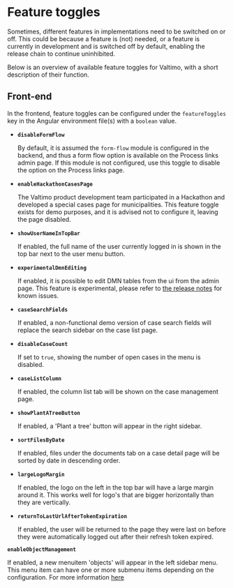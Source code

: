 # Feature toggles

Sometimes, different features in implementations need to be switched on or off. This could be because a feature
is (not) needed, or a feature is currently in development and is switched off by default, enabling the release chain to
continue uninhibited.

Below is an overview of available feature toggles for Valtimo, with a short description of their function.

## Front-end

In the frontend, feature toggles can be configured under the `featureToggles` key in the Angular environment file(s)
with a `boolean` value.

* **`disableFormFlow`**

  By default, it is assumed the `form-flow` module is configured in the backend, and thus a form flow option is
  available on the Process links admin page. If this module is not configured, use this toggle to disable the option on
  the Process links page.

* **`enableHackathonCasesPage`**

  The Valtimo product development team participated in a Hackathon and developed a special cases page for
  municipalities.
  This feature toggle exists for demo purposes, and it is advised not to configure it, leaving the page disabled.

* **`showUserNameInTopBar`**

  If enabled, the full name of the user currently logged in is shown in the top bar next to the user menu button.

* **`experimentalDmnEditing`**

  If enabled, it is possible to edit DMN tables from the ui from the admin page. This feature is experimental, please
  refer to [the release notes](../release-notes/major9/09.20.0/valtimo-frontend-libraries.md) for known issues.

* **`caseSearchFields`**

  If enabled, a non-functional demo version of case search fields will replace the search sidebar on the case list page.

* **`disableCaseCount`**

  If set to `true`, showing the number of open cases in the menu is disabled.

* **`caseListColumn`**

  If enabled, the column list tab will be shown on the case management page.

* **`showPlantATreeButton`**

  If enabled, a 'Plant a tree' button will appear in the right sidebar.

* **`sortFilesByDate`**

  If enabled, files under the documents tab on a case detail page will be sorted by date in descending order.

* **`largeLogoMargin`**

  If enabled, the logo on the left in the top bar will have a large margin around it. This works well for logo's that
  are bigger horizontally than they are vertically.

* **`returnToLastUrlAfterTokenExpiration`**

  If enabled, the user will be returned to the page they were last on before they were automatically logged out after
  their refresh token expired.

**`enableObjectManagement`**

If enabled, a new menuitem 'objects' will appear in the left sidebar menu. This menu item can have one or more submenu
items depending on the configuration. For more information [here](/getting-started/modules/zgw/object-management.md)
